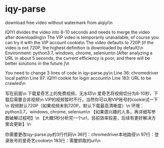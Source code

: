 # iqy-parse
download free video without watermark from aiqiyi\n

IQIYI divides the video into 8-10 seconds and needs to merge the video after downloading\n
The VIP video is temporarily unavailable, of course you can try it with the VIP account cookie\n
The video defaults to 720P (if the video is not 720P, the highest definition is downloaded by default)\n
Environment: python3.7, windows, chrome, selenium\n
[After analyzing a URL in about 5 seconds, the current efficiency is poor, and there will be better solutions in the future.]\n

You need to change 3 lines of code in iqy-parse.py\n
Line 36: chromedriver local path\n
Line 97: iQIYI cookie for login account\n
Line 183: URL to be crawled\n

写在前面\n
下载爱奇艺上的免费视频，无水印\n
爱奇艺将视频切分为8-10秒，下载后需要合并视频\n
VIP的视频暂时不行，当然你可以用VIP账号的cookie试一下\n
视频默认720P（如果视频未到720P，默认下载最高清晰度）\n
环境：python3.7，windows, chrome, selenium\n
【如果感兴趣的人多，再详细写参数破解过程吧】\n
【大概5秒分析完一个url，目前效率较差，后续有更好解决方案会更新】\n

你需要更改iqy-parse.py的3行代码\n
36行：chromedriver本地路径\n
97行：登录账号的爱奇艺cookie\n
183行：需要抓取的url\n
